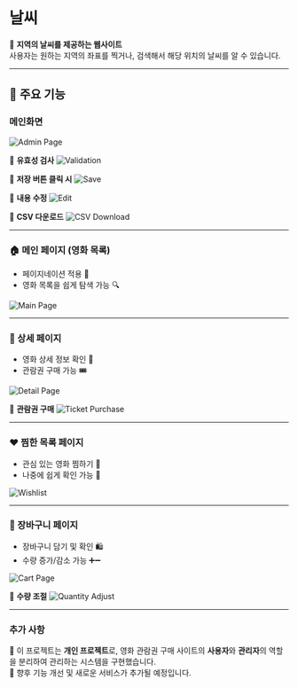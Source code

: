 # 날씨 

📌 **지역의 날씨를 제공하는 웹사이트**  
사용자는 원하는 지역의 좌표를 찍거나, 검색해서 해당 위치의 날씨를 알 수 있습니다.

---

## 🚀 주요 기능

### 메인화면

![Admin Page](https://github.com/user-attachments/assets/7e749cce-21dd-4214-9880-960ff56217a9)

📌 **유효성 검사**
![Validation](https://github.com/user-attachments/assets/86523bc2-d94d-47ba-95d3-658aa8659415)

📌 **저장 버튼 클릭 시**
![Save](https://github.com/user-attachments/assets/fdab0466-6a06-4dc2-98fb-89a779071ff7)

📌 **내용 수정**
![Edit](https://github.com/user-attachments/assets/4e759571-f153-4b63-b48f-3afd23bf0254)

📌 **CSV 다운로드**
![CSV Download](https://github.com/user-attachments/assets/fd9328b8-18f6-4999-8bb3-5c320b56a62c)

---

### 🏠 메인 페이지 (영화 목록)
- 페이지네이션 적용 📄
- 영화 목록을 쉽게 탐색 가능 🔍

![Main Page](https://github.com/user-attachments/assets/384dfab7-b55f-42d9-a773-d9b8a0d30d29)

---

### 🎥 상세 페이지
- 영화 상세 정보 확인 🔎
- 관람권 구매 가능 🎟

![Detail Page](https://github.com/user-attachments/assets/c6cd233a-c170-4410-9c6b-24ad4e5d53da)

📌 **관람권 구매**
![Ticket Purchase](https://github.com/user-attachments/assets/b9f320e2-7399-496a-a81d-388367024554)

---

### ❤️ 찜한 목록 페이지
- 관심 있는 영화 찜하기 💖
- 나중에 쉽게 확인 가능 📌

![Wishlist](https://github.com/user-attachments/assets/ecfe91c1-859f-4f7b-99d6-f39e337d1ec7)

---

### 🛒 장바구니 페이지
- 장바구니 담기 및 확인 🛍️
- 수량 증가/감소 가능 ➕➖

![Cart Page](https://github.com/user-attachments/assets/cff41c11-ab2f-47e4-a1e2-4444646b9dde)

📌 **수량 조절**
![Quantity Adjust](https://github.com/user-attachments/assets/52c99b90-ce1b-4d0f-915a-8bbdf2d94e1b)

---

### 추가 사항
📌 이 프로젝트는 **개인 프로젝트**로, 영화 관람권 구매 사이트의 **사용자**와 **관리자**의 역할을 분리하여 관리하는 시스템을 구현했습니다.  
📌 향후 기능 개선 및 새로운 서비스가 추가될 예정입니다.

